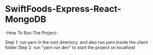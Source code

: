 # SwiftFoods-Express-React-MongoDB


-How To Run The Project-

Step 1: run yarn in the root directory, and also run yarn inside the client folder
Step 2: run "yarn run dev" to start the project on localhost 

